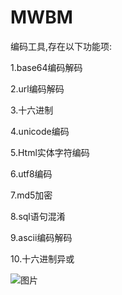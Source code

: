 # MWBM
编码工具,存在以下功能项:

1.base64编码解码

2.url编码解码

3.十六进制

4.unicode编码

5.Html实体字符编码

6.utf8编码

7.md5加密

8.sql语句混淆

9.ascii编码解码

10.十六进制异或

![图片](https://user-images.githubusercontent.com/48707871/158920945-fecd9677-c9c6-438f-ba5e-7ab15bbc2d10.png)
